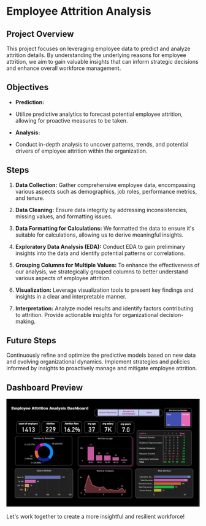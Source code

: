 # Employee Attrition Analysis

## Project Overview

This project focuses on leveraging employee data to predict and analyze attrition details. By understanding the underlying reasons for employee attrition, we aim to gain valuable insights that can inform strategic decisions and enhance overall workforce management.

## Objectives

- **Prediction:**
- Utilize predictive analytics to forecast potential employee attrition, allowing for proactive measures to be taken.

- **Analysis:**
-  Conduct in-depth analysis to uncover patterns, trends, and potential drivers of employee attrition within the organization.

## Steps

1. **Data Collection:**
   Gather comprehensive employee data, encompassing various aspects such as demographics, job roles, performance metrics, and tenure.

2. **Data Cleaning:**
   Ensure data integrity by addressing inconsistencies, missing values, and formatting issues.
   
3. **Data Formatting for Calculations:**
   We formatted the data to ensure it's suitable for calculations, allowing us to derive meaningful insights.

4. **Exploratory Data Analysis (EDA):**
   Conduct EDA to gain preliminary insights into the data and identify potential patterns or correlations.
   
5. **Grouping Columns for Multiple Values:**
    To enhance the effectiveness of our analysis, we strategically grouped columns to better understand various aspects of employee attrition.

6. **Visualization:**
  Leverage visualization tools to present key findings and insights in a clear and interpretable manner.

7. **Interpretation:**
    Analyze model results and identify factors contributing to attrition. Provide actionable insights for organizational decision-making.

## Future Steps

Continuously refine and optimize the predictive models based on new data and evolving organizational dynamics. Implement strategies and policies informed by insights to proactively manage and mitigate employee attrition.


## Dashboard Preview
![Employee Attrition Dashboard](https://raw.githubusercontent.com/jgchoure19/Employee-Attrition-DashBoard/main/Emp_Attrition.png)

Let's work together to create a more insightful and resilient workforce!



